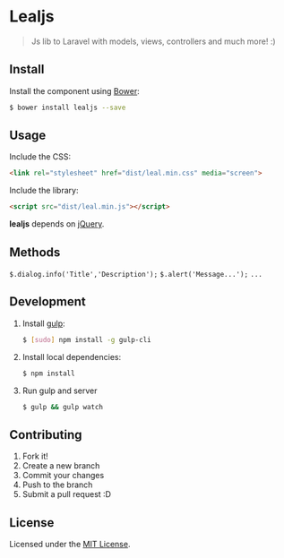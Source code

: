# Lealjs
> Js lib to Laravel with models, views, controllers and much more! :)

## Install

Install the component using [Bower](http://bower.io/):

```sh
$ bower install lealjs --save
```

## Usage

Include the CSS:

```html
<link rel="stylesheet" href="dist/leal.min.css" media="screen">
```

Include the library:


```html
<script src="dist/leal.min.js"></script>
```

**lealjs** depends on [jQuery](https://github.com/jquery/jquery).

## Methods
`$.dialog.info('Title','Description');`
`$.alert('Message...');`
`...`


## Development

1. Install [gulp](http://gulpjs.com/):

	```sh
	$ [sudo] npm install -g gulp-cli
	```

2. Install local dependencies:

	```sh
	$ npm install
	```

3. Run gulp and server

	```sh
	$ gulp && gulp watch
	```

## Contributing

1. Fork it!
2. Create a new branch
3. Commit your changes
4. Push to the branch
5. Submit a pull request :D

## License
Licensed under the [MIT License](https://opensource.org/licenses/MIT).